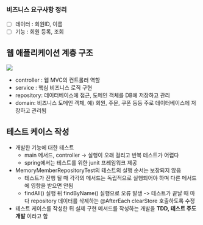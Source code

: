 ### 비즈니스 요구사항 정리
+ [ ] 데이터 : 회원ID, 이름
+ [ ] 기능 : 회원 등록, 조회

## 웹 애플리케이션 계층 구조
![](https://img1.daumcdn.net/thumb/R1280x0/?scode=mtistory2&fname=https%3A%2F%2Fblog.kakaocdn.net%2Fdn%2FbAKswQ%2FbtrozxV1Ayw%2FrEE1igfpp8p4dzoPAy39P1%2Fimg.png)
+ controller : 웹 MVC의 컨트롤러 역할
+ service : 핵심 비즈니스 로직 구현
+ repository: 데이터베이스에 접근, 도메인 객체를 DB에 저장하고 관리
+ domain: 비즈니스 도메인 객체, 예) 회원, 주문, 쿠폰 등등 주로 데이터베이스에 저장하고 관리됨

## 테스트 케이스 작성
+ 개발한 기능에 대한 테스트
  + main 메서드, controller -> 실행이 오래 걸리고 반복 테스트가 어렵다
  + spring에서는 테스트를 위한 junit 프레임워크 제공
+ MemoryMemberRepositoryTest의 테스트의 실행 순서는 보장되지 않음
  + 테스트가 진행 될 때 각각의 메서드는 독립적으로 실행되어야 하며 다른 메서드에 영향을 받으면 안됨
  + findAll() 실행 뒤 findByName() 실행으로 오류 발생 -> 테스트가 끝날 때 마다 repository 데이터를 삭제하는 @AfterEach clearStore 호출하도록 수정
+ 테스트 케이스를 작성한 뒤 실제 구현 메서드를 작성하는 개발을 **TDD, 테스트 주도 개발** 이라고 함